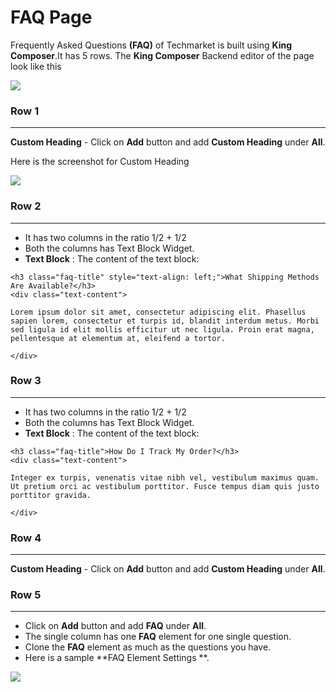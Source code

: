 # FAQ Page

Frequently Asked Questions **(FAQ)** of  Techmarket is built using **King Composer**.It has 5 rows. The **King Composer** Backend editor of the page look like this

![](http://transvelo.github.io/docs/electro/images/faq.png)

### Row 1
---
**Custom Heading** - Click on **Add** button and add **Custom Heading**  under **All**.

Here is the screenshot for Custom Heading

![](http://transvelo.github.io/docs/electro/images/faq-custom-heading-setting.png)

### Row 2
---
* It has two columns in the ratio 1/2 + 1/2
* Both the columns has Text Block Widget.
* **Text Block** : The content of the text block:

```
<h3 class="faq-title" style="text-align: left;">What Shipping Methods Are Available?</h3>
<div class="text-content">

Lorem ipsum dolor sit amet, consectetur adipiscing elit. Phasellus sapien lorem, consectetur et turpis id, blandit interdum metus. Morbi sed ligula id elit mollis efficitur ut nec ligula. Proin erat magna, pellentesque at elementum at, eleifend a tortor.

</div>
```

### Row 3
---
* It has two columns in the ratio 1/2 + 1/2
* Both the columns has Text Block Widget.
* **Text Block** : The content of the text block:

```
<h3 class="faq-title">How Do I Track My Order?</h3>
<div class="text-content">

Integer ex turpis, venenatis vitae nibh vel, vestibulum maximus quam. Ut pretium orci ac vestibulum porttitor. Fusce tempus diam quis justo porttitor gravida.

</div>
```

### Row 4
---
**Custom Heading** - Click on **Add** button and add **Custom Heading**  under **All**.

### Row 5
---
* Click on **Add** button and add **FAQ** under **All**.
* The single column has one **FAQ** element for one single question.
* Clone the **FAQ** element as much as the questions you have.
* Here is a sample **FAQ Element Settings **.

![](http://transvelo.github.io/docs/electro/images/faq-setting.png)
